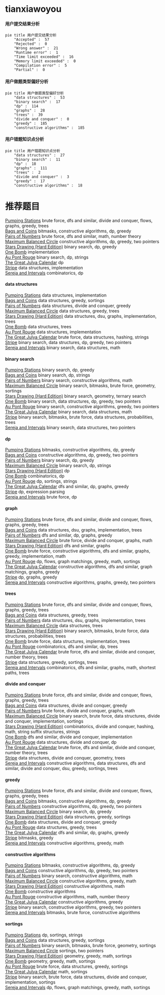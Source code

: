 # tianxiawoyou
<!-- tabs:start -->
#### **用户提交结果分析**

```mermaid
pie title 用户提交结果分析
    "Accepted" :  57
    "Rejected" :  0
    "Wrong answer" :  21
    "Runtime error" :  1
    "Time limit exceeded" :  16
    "Memory limit exceeded" :  0
    "Compilation error" :  5
    "Partial" :  0
```
#### **用户做题类型偏好分析**

```mermaid
pie title 用户做题类型偏好分析
    "data structures" :  53
    "binary search" :  17
    "dp" :  114
    "graphs" :  28
    "trees" :  39
    "divide and conquer" :  0
    "greedy" :  185
    "constructive algorithms" :  185
```
#### **用户错题知识点分析**

```mermaid
pie title 用户错题知识点分析
    "data structures" :  27
    "binary search" :  11
    "dp" :  18
    "graphs" :  111
    "trees" :  2
    "divide and conquer" :  3
    "greedy" :  17
    "constructive algorithms" :  18
```
<!-- tabs:end -->
# 推荐题目
[Pumping Stations](http://codeforces.com/problemset/problem/343/E)		brute force,
                        dfs and similar,
                        divide and conquer,
                        flows,
                        graphs,
                        greedy,
                        trees		  
[Bags and Coins](http://codeforces.com/problemset/problem/356/D)		bitmasks,
                        constructive algorithms,
                        dp,
                        greedy		  
[Pairs of Numbers](http://codeforces.com/problemset/problem/134/B)		brute force,
                        dfs and similar,
                        math,
                        number theory		  
[Maximum Balanced Circle](http://codeforces.com/problemset/problem/1157/F)		constructive algorithms,
                        dp,
                        greedy,
                        two pointers		  
[Stars Drawing (Hard Edition)](http://codeforces.com/problemset/problem/1015/E2)		binary search,
                        dp,
                        greedy		  
[One Bomb](http://codeforces.com/problemset/problem/699/B)		implementation		  
[Au Pont Rouge](http://codeforces.com/problemset/problem/1310/C)		binary search,
                        dp,
                        strings		  
[The Great Julya Calendar](http://codeforces.com/problemset/problem/331/C1)		dp		  
[Stripe](http://codeforces.com/problemset/problem/18/C)		data structures,
                        implementation		  
[Sereja and Intervals](http://codeforces.com/problemset/problem/367/E)		combinatorics,
                        dp		  
<!-- tabs:start -->
#### **data structures**
[Pumping Stations](http://codeforces.com/problemset/problem/18/C)		data structures,
                        implementation		  
[Bags and Coins](https://codeforces.com/contest/1315/problem/D)		data structures,
                        greedy,
                        sortings		  
[Pairs of Numbers](https://codeforces.com/contest/634/problem/D)		data structures,
                        divide and conquer,
                        greedy		  
[Maximum Balanced Circle](http://codeforces.com/problemset/problem/1427/F)		data structures,
                        greedy,
                        trees		  
[Stars Drawing (Hard Edition)](https://codeforces.com/contest/1417/problem/F)		data structures,
                        dsu,
                        graphs,
                        implementation,
                        trees		  
[One Bomb](http://codeforces.com/problemset/problem/675/D)		data structures,
                        trees		  
[Au Pont Rouge](http://codeforces.com/problemset/problem/1351/C)		data structures,
                        implementation		  
[The Great Julya Calendar](http://codeforces.com/problemset/problem/1056/E)		brute force,
                        data structures,
                        hashing,
                        strings		  
[Stripe](http://codeforces.com/problemset/problem/1492/C)		binary search,
                        data structures,
                        dp,
                        greedy,
                        two pointers		  
[Sereja and Intervals](http://codeforces.com/problemset/problem/1490/G)		binary search,
                        data structures,
                        math		  
#### **binary search**
[Pumping Stations](http://codeforces.com/problemset/problem/1015/E2)		binary search,
                        dp,
                        greedy		  
[Bags and Coins](http://codeforces.com/problemset/problem/1310/C)		binary search,
                        dp,
                        strings		  
[Pairs of Numbers](http://codeforces.com/problemset/problem/1099/B)		binary search,
                        constructive algorithms,
                        math		  
[Maximum Balanced Circle](http://codeforces.com/problemset/problem/333/E)		binary search,
                        bitmasks,
                        brute force,
                        geometry,
                        sortings		  
[Stars Drawing (Hard Edition)](http://codeforces.com/problemset/problem/1059/D)		binary search,
                        geometry,
                        ternary search		  
[One Bomb](http://codeforces.com/problemset/problem/1492/C)		binary search,
                        data structures,
                        dp,
                        greedy,
                        two pointers		  
[Au Pont Rouge](http://codeforces.com/problemset/problem/1463/D)		binary search,
                        constructive algorithms,
                        greedy,
                        two pointers		  
[The Great Julya Calendar](http://codeforces.com/problemset/problem/1490/G)		binary search,
                        data structures,
                        math		  
[Stripe](http://codeforces.com/problemset/problem/1479/D)		binary search,
                        bitmasks,
                        brute force,
                        data structures,
                        probabilities,
                        trees		  
[Sereja and Intervals](http://codeforces.com/problemset/problem/1436/E)		binary search,
                        data structures,
                        two pointers		  
#### **dp**
[Pumping Stations](http://codeforces.com/problemset/problem/356/D)		bitmasks,
                        constructive algorithms,
                        dp,
                        greedy		  
[Bags and Coins](http://codeforces.com/problemset/problem/1157/F)		constructive algorithms,
                        dp,
                        greedy,
                        two pointers		  
[Pairs of Numbers](http://codeforces.com/problemset/problem/1015/E2)		binary search,
                        dp,
                        greedy		  
[Maximum Balanced Circle](http://codeforces.com/problemset/problem/1310/C)		binary search,
                        dp,
                        strings		  
[Stars Drawing (Hard Edition)](http://codeforces.com/problemset/problem/331/C1)		dp		  
[One Bomb](http://codeforces.com/problemset/problem/367/E)		combinatorics,
                        dp		  
[Au Pont Rouge](http://codeforces.com/problemset/problem/178/F2)		dp,
                        sortings,
                        strings		  
[The Great Julya Calendar](http://codeforces.com/problemset/problem/909/E)		dfs and similar,
                        dp,
                        graphs,
                        greedy		  
[Stripe](http://codeforces.com/problemset/problem/115/D)		dp,
                        expression parsing		  
[Sereja and Intervals](http://codeforces.com/problemset/problem/1353/F)		brute force,
                        dp		  
#### **graph**
[Pumping Stations](http://codeforces.com/problemset/problem/343/E)		brute force,
                        dfs and similar,
                        divide and conquer,
                        flows,
                        graphs,
                        greedy,
                        trees		  
[Bags and Coins](https://codeforces.com/contest/1417/problem/F)		data structures,
                        dsu,
                        graphs,
                        implementation,
                        trees		  
[Pairs of Numbers](http://codeforces.com/problemset/problem/909/E)		dfs and similar,
                        dp,
                        graphs,
                        greedy		  
[Maximum Balanced Circle](http://codeforces.com/problemset/problem/1268/D)		brute force,
                        divide and conquer,
                        graphs,
                        math		  
[Stars Drawing (Hard Edition)](http://codeforces.com/problemset/problem/521/E)		dfs and similar,
                        graphs		  
[One Bomb](http://codeforces.com/problemset/problem/1487/C)		brute force,
                        constructive algorithms,
                        dfs and similar,
                        graphs,
                        greedy,
                        implementation,
                        math		  
[Au Pont Rouge](http://codeforces.com/problemset/problem/1437/C)		dp,
                        flows,
                        graph matchings,
                        greedy,
                        math,
                        sortings		  
[The Great Julya Calendar](http://codeforces.com/problemset/problem/1470/D)		constructive algorithms,
                        dfs and similar,
                        graph matchings,
                        graphs,
                        greedy		  
[Stripe](http://codeforces.com/problemset/problem/1476/C)		dp,
                        graphs,
                        greedy		  
[Sereja and Intervals](http://codeforces.com/problemset/problem/1304/D)		constructive algorithms,
                        graphs,
                        greedy,
                        two pointers		  
#### **trees**
[Pumping Stations](http://codeforces.com/problemset/problem/343/E)		brute force,
                        dfs and similar,
                        divide and conquer,
                        flows,
                        graphs,
                        greedy,
                        trees		  
[Bags and Coins](http://codeforces.com/problemset/problem/1427/F)		data structures,
                        greedy,
                        trees		  
[Pairs of Numbers](https://codeforces.com/contest/1417/problem/F)		data structures,
                        dsu,
                        graphs,
                        implementation,
                        trees		  
[Maximum Balanced Circle](http://codeforces.com/problemset/problem/675/D)		data structures,
                        trees		  
[Stars Drawing (Hard Edition)](http://codeforces.com/problemset/problem/1479/D)		binary search,
                        bitmasks,
                        brute force,
                        data structures,
                        probabilities,
                        trees		  
[One Bomb](http://codeforces.com/problemset/problem/1511/C)		brute force,
                        data structures,
                        implementation,
                        trees		  
[Au Pont Rouge](http://codeforces.com/problemset/problem/1499/F)		combinatorics,
                        dfs and similar,
                        dp,
                        trees		  
[The Great Julya Calendar](http://codeforces.com/problemset/problem/1491/E)		brute force,
                        dfs and similar,
                        divide and conquer,
                        number theory,
                        trees		  
[Stripe](http://codeforces.com/problemset/problem/1466/D)		data structures,
                        greedy,
                        sortings,
                        trees		  
[Sereja and Intervals](http://codeforces.com/problemset/problem/1495/D)		combinatorics,
                        dfs and similar,
                        graphs,
                        math,
                        shortest paths,
                        trees		  
#### **divide and conquer**
[Pumping Stations](http://codeforces.com/problemset/problem/343/E)		brute force,
                        dfs and similar,
                        divide and conquer,
                        flows,
                        graphs,
                        greedy,
                        trees		  
[Bags and Coins](https://codeforces.com/contest/634/problem/D)		data structures,
                        divide and conquer,
                        greedy		  
[Pairs of Numbers](http://codeforces.com/problemset/problem/1268/D)		brute force,
                        divide and conquer,
                        graphs,
                        math		  
[Maximum Balanced Circle](http://codeforces.com/problemset/problem/1461/D)		binary search,
                        brute force,
                        data structures,
                        divide and conquer,
                        implementation,
                        sortings		  
[Stars Drawing (Hard Edition)](http://codeforces.com/problemset/problem/1466/G)		combinatorics,
                        divide and conquer,
                        hashing,
                        math,
                        string suffix structures,
                        strings		  
[One Bomb](http://codeforces.com/problemset/problem/1490/D)		dfs and similar,
                        divide and conquer,
                        implementation		  
[Au Pont Rouge](https://codeforces.com/contest/1483/problem/C)		data structures,
                        divide and conquer,
                        dp		  
[The Great Julya Calendar](http://codeforces.com/problemset/problem/1491/E)		brute force,
                        dfs and similar,
                        divide and conquer,
                        number theory,
                        trees		  
[Stripe](http://codeforces.com/problemset/problem/1303/G)		data structures,
                        divide and conquer,
                        geometry,
                        trees		  
[Sereja and Intervals](http://codeforces.com/problemset/problem/1494/D)		constructive algorithms,
                        data structures,
                        dfs and similar,
                        divide and conquer,
                        dsu,
                        greedy,
                        sortings,
                        trees		  
#### **greedy**
[Pumping Stations](http://codeforces.com/problemset/problem/343/E)		brute force,
                        dfs and similar,
                        divide and conquer,
                        flows,
                        graphs,
                        greedy,
                        trees		  
[Bags and Coins](http://codeforces.com/problemset/problem/356/D)		bitmasks,
                        constructive algorithms,
                        dp,
                        greedy		  
[Pairs of Numbers](http://codeforces.com/problemset/problem/1157/F)		constructive algorithms,
                        dp,
                        greedy,
                        two pointers		  
[Maximum Balanced Circle](http://codeforces.com/problemset/problem/1015/E2)		binary search,
                        dp,
                        greedy		  
[Stars Drawing (Hard Edition)](https://codeforces.com/contest/1315/problem/D)		data structures,
                        greedy,
                        sortings		  
[One Bomb](https://codeforces.com/contest/634/problem/D)		data structures,
                        divide and conquer,
                        greedy		  
[Au Pont Rouge](http://codeforces.com/problemset/problem/1427/F)		data structures,
                        greedy,
                        trees		  
[The Great Julya Calendar](http://codeforces.com/problemset/problem/909/E)		dfs and similar,
                        dp,
                        graphs,
                        greedy		  
[Stripe](http://codeforces.com/problemset/problem/1095/C)		bitmasks,
                        greedy		  
[Sereja and Intervals](http://codeforces.com/problemset/problem/476/D)		constructive algorithms,
                        greedy,
                        math		  
#### **constructive algorithms**
[Pumping Stations](http://codeforces.com/problemset/problem/356/D)		bitmasks,
                        constructive algorithms,
                        dp,
                        greedy		  
[Bags and Coins](http://codeforces.com/problemset/problem/1157/F)		constructive algorithms,
                        dp,
                        greedy,
                        two pointers		  
[Pairs of Numbers](http://codeforces.com/problemset/problem/1099/B)		binary search,
                        constructive algorithms,
                        math		  
[Maximum Balanced Circle](http://codeforces.com/problemset/problem/476/D)		constructive algorithms,
                        greedy,
                        math		  
[Stars Drawing (Hard Edition)](http://codeforces.com/problemset/problem/1450/C2)		constructive algorithms,
                        math		  
[One Bomb](http://codeforces.com/problemset/problem/1172/D)		constructive algorithms		  
[Au Pont Rouge](https://codeforces.com/contest/1243/problem/C)		constructive algorithms,
                        math,
                        number theory		  
[The Great Julya Calendar](http://codeforces.com/problemset/problem/1493/A)		constructive algorithms,
                        greedy		  
[Stripe](http://codeforces.com/problemset/problem/1463/D)		binary search,
                        constructive algorithms,
                        greedy,
                        two pointers		  
[Sereja and Intervals](https://codeforces.com/contest/1456/problem/B)		bitmasks,
                        brute force,
                        constructive algorithms		  
#### **sortings**
[Pumping Stations](http://codeforces.com/problemset/problem/178/F2)		dp,
                        sortings,
                        strings		  
[Bags and Coins](https://codeforces.com/contest/1315/problem/D)		data structures,
                        greedy,
                        sortings		  
[Pairs of Numbers](http://codeforces.com/problemset/problem/333/E)		binary search,
                        bitmasks,
                        brute force,
                        geometry,
                        sortings		  
[Maximum Balanced Circle](http://codeforces.com/problemset/problem/1133/C)		sortings,
                        two pointers		  
[Stars Drawing (Hard Edition)](https://codeforces.com/contest/1496/problem/C)		geometry,
                        greedy,
                        math,
                        sortings		  
[One Bomb](http://codeforces.com/problemset/problem/1495/A)		geometry,
                        greedy,
                        math,
                        sortings		  
[Au Pont Rouge](http://codeforces.com/problemset/problem/1497/A)		brute force,
                        data structures,
                        greedy,
                        sortings		  
[The Great Julya Calendar](http://codeforces.com/problemset/problem/1427/A)		math,
                        sortings		  
[Stripe](http://codeforces.com/problemset/problem/1461/D)		binary search,
                        brute force,
                        data structures,
                        divide and conquer,
                        implementation,
                        sortings		  
[Sereja and Intervals](http://codeforces.com/problemset/problem/1437/C)		dp,
                        flows,
                        graph matchings,
                        greedy,
                        math,
                        sortings		  
<!-- tabs:end -->
